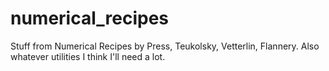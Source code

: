 # numerical_recipes
Stuff from Numerical Recipes by Press, Teukolsky, Vetterlin, Flannery. Also whatever utilities I think I'll need a lot.
